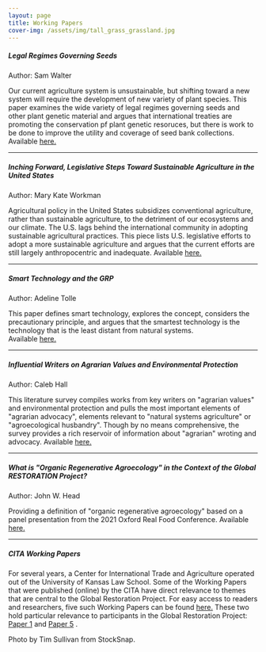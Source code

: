 ```yaml
---
layout: page
title: Working Papers 
cover-img: /assets/img/tall_grass_grassland.jpg
---
```

##### Legal Regimes Governing Seeds
Author: Sam Walter

Our current agriculture system is unsustainable, but shifting toward a new system will require the development of new variety of plant species.  This paper examines the wide variety of legal regimes governing seeds and other plant genetic material and argues that international treaties are promoting the conservation pf plant genetic resoruces, but there is work to be done to improve the utility and coverage of seed bank collections. 
Available [here.](https://globalrestorationproject.github.io/2020-12-28-legal-seed-regimes/)

---

##### Inching Forward, Legislative Steps Toward Sustainable Agriculture in the United States
Author: Mary Kate Workman

Agricultural policy in the United States subsidizes conventional agriculture, rather than sustainable agriculture, to the detriment of our ecosystems and our climate.  The U.S. lags behind the international community in adopting sustainable agricultural practices.  This piece lists U.S. legislative efforts to adopt a more sustainable agriculture and argues that the current efforts are still largely anthropocentric and inadequate. 
Available [here.](https://globalrestorationproject.github.io/2021-01-01-inching-forward/)

---

##### Smart Technology and the GRP
Author: Adeline Tolle

This paper defines smart technology, explores the concept, considers the precautionary principle, and argues that the smartest technology is the technology that is the least distant from natural systems.  
Available [here.](https://globalrestorationproject.github.io/2020-12-22-smart-technology-grp/)

---

##### Influential Writers on Agrarian Values and Environmental Protection
Author: Caleb Hall

This literature survey compiles works from key writers on "agrarian values" and environmental protection and pulls the most important elements of "agrarian advocacy", elements relevant to "natural systems agriculture" or "agroecological husbandry".  Though by no means comprehensive, the survey provides a rich reservoir of information about "agrarian" wroting and advocacy.
Available [here.](https://globalrestorationproject.github.io/2020-12-26-literature-survey/)

---

##### What is "Organic Regenerative Agroecology" in the Context of the Global RESTORATION Project?
Author: John W. Head

Providing a definition of "organic regenerative agroecology" based on a panel presentation from the 2021 Oxford Real Food Conference. 
Available [here.](https://globalrestorationproject.github.io/2021-01-10-organic-restorative-agroecology/)

---

##### CITA Working Papers
For several years, a Center for International Trade and Agriculture operated out of the University of Kansas Law School.  Some of the Working Papers that were published (online) by the CITA have direct relevance to themes that are central to the Global Restoration Project.  For easy access to readers and researchers, five such Working Papers can be found [here.](http://law.ku.edu/cita/#working-papers)  These two hold particular relevance to participants in the Global Restoration Project: [Paper 1](http://law.ku.edu/sites/law.drupal.ku.edu/files/docs/centers/CITA_working_paper1_2010.pdf) and [Paper 5](http://law.ku.edu/sites/law.drupal.ku.edu/files/docs/centers/CITA-working-paper5-2016-caleb-hall.pdf) .


Photo by Tim Sullivan from StockSnap. 

